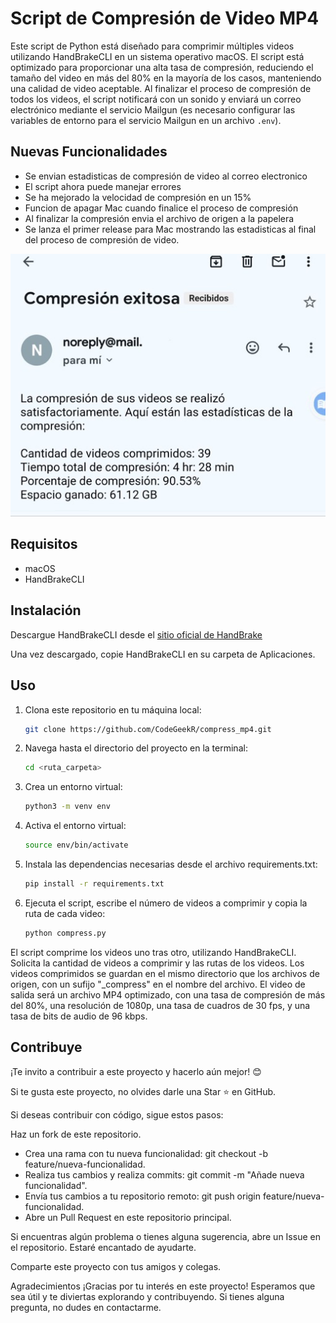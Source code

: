 # Script de Compresión de Video MP4

Este script de Python está diseñado para comprimir múltiples videos utilizando HandBrakeCLI en un sistema operativo macOS. El script está optimizado para proporcionar una alta tasa de compresión, reduciendo el tamaño del video en más del 80% en la mayoría de los casos, manteniendo una calidad de video aceptable. Al finalizar el proceso de compresión de todos los videos, el script notificará con un sonido y enviará un correo electrónico mediante el servicio Mailgun (es necesario configurar las variables de entorno para el servicio Mailgun en un archivo `.env`).

## Nuevas Funcionalidades

- Se envian estadisticas de compresión de video al correo electronico
- El script ahora puede manejar errores
- Se ha mejorado la velocidad de compresión en un 15%
- Funcion de apagar Mac cuando finalice el proceso de compresión
- Al finalizar la compresión envia el archivo de origen a la papelera
- Se lanza el primer release para Mac mostrando las estadisticas al final del proceso de compresión de video.

<p align="center">
  <img src="https://github.com/CodeGeekR/compress_mp4/blob/main/images/stadists_mail.jpg?raw=true" alt="Estadisticas en e-mail">
</p>

## Requisitos

- macOS
- HandBrakeCLI

## Instalación

Descargue HandBrakeCLI desde el <a href="https://handbrake.fr/downloads2.php" target="_blank">sitio oficial de HandBrake</a>

Una vez descargado, copie HandBrakeCLI en su carpeta de Aplicaciones.

## Uso

1. Clona este repositorio en tu máquina local:

   ```bash copyable
   git clone https://github.com/CodeGeekR/compress_mp4.git

   ```

2. Navega hasta el directorio del proyecto en la terminal:

   ```bash copyable
   cd <ruta_carpeta>
   ```

3. Crea un entorno virtual:

   ```bash copyable
   python3 -m venv env
   ```

4. Activa el entorno virtual:
   ```bash copyable
   source env/bin/activate
   ```

5. Instala las dependencias necesarias desde el archivo requirements.txt:
   ```bash copyable
   pip install -r requirements.txt
   ```

6. Ejecuta el script, escribe el número de videos a comprimir y copia la ruta de cada video:

   ```bash copyable
   python compress.py
   ```

El script comprime los videos uno tras otro, utilizando HandBrakeCLI. Solicita la cantidad de videos a comprimir y las rutas de los videos. Los videos comprimidos se guardan en el mismo directorio que los archivos de origen, con un sufijo "_compress" en el nombre del archivo.  El video de salida será un archivo MP4 optimizado, con una tasa de compresión de más del 80%, una resolución de 1080p, una tasa de cuadros de 30 fps, y una tasa de bits de audio de 96 kbps.

## Contribuye

¡Te invito a contribuir a este proyecto y hacerlo aún mejor! 😊

Si te gusta este proyecto, no olvides darle una Star ⭐️ en GitHub.

Si deseas contribuir con código, sigue estos pasos:

Haz un fork de este repositorio.

- Crea una rama con tu nueva funcionalidad: git checkout -b feature/nueva-funcionalidad.
- Realiza tus cambios y realiza commits: git commit -m "Añade nueva funcionalidad".
- Envía tus cambios a tu repositorio remoto: git push origin feature/nueva-funcionalidad.
- Abre un Pull Request en este repositorio principal.

Si encuentras algún problema o tienes alguna sugerencia, abre un Issue en el repositorio. Estaré encantado de ayudarte.

Comparte este proyecto con tus amigos y colegas.

Agradecimientos
¡Gracias por tu interés en este proyecto! Esperamos que sea útil y te diviertas explorando y contribuyendo. Si tienes alguna pregunta, no dudes en contactarme.
